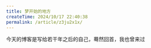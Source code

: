 ```yaml
---
title: 梦开始的地方
createTime: 2024/10/17 22:40:38
permalink: /article/z3ju2x1x/
---
```


今天的博客是写给若干年之后的自己，蓦然回首，我也曾来过<!-- more -->


